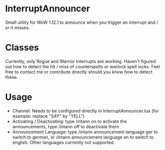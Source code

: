 # InterruptAnnouncer
Small utility for WoW 1.12.1 to announce when you trigger an interrupt and / or it misses.

# Classes
Currently, only Rogue and Warrior Interrupts are working. Haven't figured out how to detect the hit / miss of counterspells or warlock spell locks. Feel free to contact me or contribute directly should you know how to detect these.

# Usage
* Channel: Needs to be configured directly in InterruptAnnouncer.lua (for example: replace "SAY" by "YELL")
* Activating / Deactivating: type /intann on to activate the announcements, type /intann off to deactivate them
* Announcement Language: type /intann announcement language ger to switch to german, or /intann announcement language en to switch to english. Other languages currently not supported.
